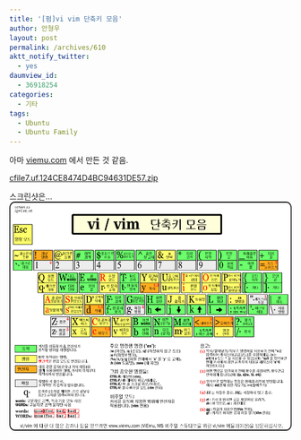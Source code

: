 ```yaml
---
title: '[펌]vi vim 단축키 모음'
author: 안형우
layout: post
permalink: /archives/610
aktt_notify_twitter:
  - yes
daumview_id:
  - 36918254
categories:
  - 기타
tags:
  - Ubuntu
  - Ubuntu Family
---
```

아마 <a href="http://viemu.com" target="_blank">viemu.com</a> 에서 만든 것 같음. <div>
  <a href="/uploads/legacy/old-images/1/cfile7.uf.124CE8474D4BC94631DE57.zip" class="aligncenter" />cfile7.uf.124CE8474D4BC94631DE57.zip</a>
</div>

<div>
  스크린샷은&#8230;
</div>

<div>
  <img src="/uploads/legacy/old-images/1/cfile1.uf.147D66584D4BC94518DDA9.png" class="aligncenter" width="580" height="409" alt="" />
</div>
